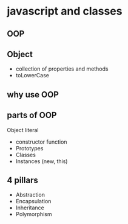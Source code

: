 # javascript and classes

## OOP

## Object
- collection of properties and methods
- toLowerCase

## why use OOP

## parts of OOP
Object literal

- constructor function
- Prototypes
- Classes
- Instances (new, this)

## 4 pillars
- Abstraction
- Encapsulation
- Inheritance
- Polymorphism